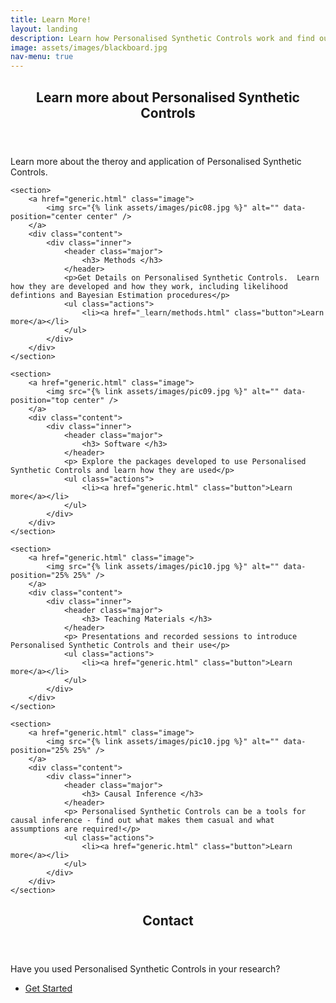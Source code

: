 ```yaml
---
title: Learn More!
layout: landing
description: Learn how Personalised Synthetic Controls work and find out how you can use them!
image: assets/images/blackboard.jpg
nav-menu: true
---
```


<!-- Main -->
<div id="main">

<!-- One -->
<section id="one">
	<div class="inner">
		<header class="major">
			<h2>Learn more about Personalised Synthetic Controls</h2>
		</header>
		<p> Learn more about the theroy and application of Personalised Synthetic Controls.</p>
	</div>
</section>

<!-- Two -->
<section id="two" class="spotlights">

	<section>
		<a href="generic.html" class="image">
			<img src="{% link assets/images/pic08.jpg %}" alt="" data-position="center center" />
		</a>
		<div class="content">
			<div class="inner">
				<header class="major">
					<h3> Methods </h3>
				</header>
				<p>Get Details on Personalised Synthetic Controls.  Learn how they are developed and how they work, including likelihood defintions and Bayesian Estimation procedures</p>
				<ul class="actions">
					<li><a href="_learn/methods.html" class="button">Learn more</a></li>
				</ul>
			</div>
		</div>
	</section>
	
	<section>
		<a href="generic.html" class="image">
			<img src="{% link assets/images/pic09.jpg %}" alt="" data-position="top center" />
		</a>
		<div class="content">
			<div class="inner">
				<header class="major">
					<h3> Software </h3>
				</header>
				<p> Explore the packages developed to use Personalised Synthetic Controls and learn how they are used</p>
				<ul class="actions">
					<li><a href="generic.html" class="button">Learn more</a></li>
				</ul>
			</div>
		</div>
	</section>
	
	<section>
		<a href="generic.html" class="image">
			<img src="{% link assets/images/pic10.jpg %}" alt="" data-position="25% 25%" />
		</a>
		<div class="content">
			<div class="inner">
				<header class="major">
					<h3> Teaching Materials </h3>
				</header>
				<p> Presentations and recorded sessions to introduce Personalised Synthetic Controls and their use</p>
				<ul class="actions">
					<li><a href="generic.html" class="button">Learn more</a></li>
				</ul>
			</div>
		</div>
	</section>

	<section>
		<a href="generic.html" class="image">
			<img src="{% link assets/images/pic10.jpg %}" alt="" data-position="25% 25%" />
		</a>
		<div class="content">
			<div class="inner">
				<header class="major">
					<h3> Causal Inference </h3>
				</header>
				<p> Personalised Synthetic Controls can be a tools for causal inference - find out what makes them casual and what assumptions are required!</p>
				<ul class="actions">
					<li><a href="generic.html" class="button">Learn more</a></li>
				</ul>
			</div>
		</div>
	</section>
	
</section>


<!-- Three -->
<section id="three">
	<div class="inner">
		<header class="major">
			<h2>Contact</h2>
		</header>
		<p>  Have you used Personalised Synthetic Controls in your research? </p>
		<ul class="actions">
			<li><a href="generic.html" class="button next">Get Started</a></li>
		</ul>
	</div>
</section>

</div>
